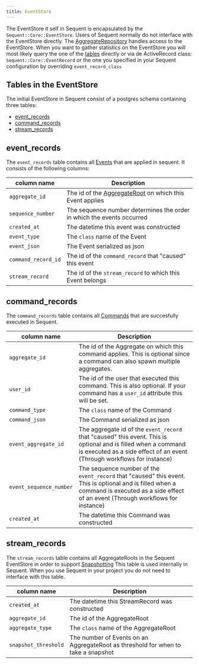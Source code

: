 ```yaml
---
title: EventStore
---
```


The EventStore it self in Sequent is encapsulated by the `Sequent::Core::EventStore`.
Users of Sequent normally do not interface with the EventStore directly. The [AggregateRepository](aggregate-repository.html)
handles access to the EventStore.
When you want to gather statistics on the EventStore you will most likely query the one of the [tables](#tables-in-the-eventstore) directly or via de
ActiveRecord class: `Sequent::Core::EventRecord` or the one you specified in your Sequent configuration by
overriding `event_record_class`

## Tables in the EventStore

The initial EventStore in Sequent consist of a postgres schema containing three tables:

- [event_records](#event_records)
- [command_records](#command_records)
- [stream_records](#stream_records)


## event_records

The `event_records` table contains all [Events](event.html) that are applied in sequent. It consists of the following columns:

|column name        | Description
|-------------------|----------------------------------------------------------------------|
`aggregate_id`      | The id of the [AggregateRoot](aggregate-root.html) on which this Event applies
`sequence_number`   | The sequence number determines the order in which the events occurred
`created_at`        | The datetime this event was constructed
`event_type`        | The `class` name of the Event
`event_json`        | The Event serialized as json
`command_record_id` | The id of the `command_record` that "caused" this event
`stream_record`     | The id of the `stream_record` to which this Event belongs

## command_records

The `command_records` table contains all [Commands](command.html) that are succesfully executed in Sequent.

|column name            | Description
|-----------------------|----------------------------------------------------------------------|
`aggregate_id`          | The id of the Aggregate on which this command applies. This is optional since a command can also spawn multiple aggregates.
`user_id`               | The id of the user that executed this command. This is also optional. If your command has a `user_id` attribute this will be set.
`command_type`          | The `class` name of the Command
`command_json`          | The Command serialized as json
`event_aggregate_id`    | The aggregate id of the `event_record` that "caused" this event. This is optional and is filled when a command is executed as a side effect of an event (Through workflows for instance)
`event_sequence_number` | The sequence number of the `event_record` that "caused" this event. This is optional and is filled when a command is executed as a side effect of an event (Through workflows for instance)
`created_at`            | The datetime this Command was constructed

## stream_records

The `stream_records` table contains all AggregateRoots in the Sequent EventStore in order to support [Snapshotting](snapshotting.html)
This table is used internally in Sequent. When you use Sequent in your project you do not need to interface with this table.

|column name        | Description
|-------------------|----------------------------------------------------------------------|
`created_at`        | The datetime this StreamRecord was constructed
`aggregate_id`      | The id of the AggregateRoot
`aggregate_type`    | The `class` name of the AggregateRoot
`snapshot_threshold`| The number of Events on an AggregateRoot as threshold for when to take a snapshot
